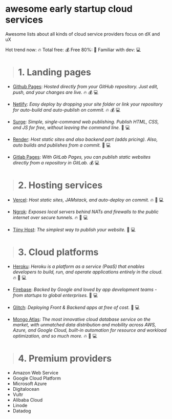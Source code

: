 # awesome early startup cloud services
Awesome lists about all kinds of cloud service providers focus on dX and uX

Hot trend now: :fire: Total free: :moneybag: Free 80%: :money_with_wings: Familiar with dev: :computer:

> # 1. Landing pages
* [Github Pages](https://pages.github.com): *Hosted directly from your GitHub repository. Just edit, push, and your changes are live.* :fire: :moneybag: :computer:

* [Netlify](https://www.netlify.com): *Easy deploy by dropping your site folder or link your repository for auto-build and auto-publish on commit.* :fire: :moneybag: :computer:

* [Surge](https://surge.sh): *Simple, single-command web publishing. Publish HTML, CSS, and JS for free, without leaving the command line.* :money_with_wings: :computer:

* [Render](https://render.com): *Host static sites and also backend part (adds pricing). Also, auto builds and publishes from a commit.* :money_with_wings: :computer:

* [Gitlab Pages](https://docs.gitlab.com/ee/user/project/pages/): *With GitLab Pages, you can publish static websites directly from a repository in GitLab.* :moneybag: :computer:

> # 2. Hosting services
* [Vercel](https://vercel.com): *Host static sites, JAMstack, and auto-deploy on commit.* :fire: :money_with_wings: :computer:

* [Ngrok](https://ngrok.com/): *Exposes local servers behind NATs and firewalls to the public internet over secure tunnels.* :fire: :money_with_wings: :computer:

* [Tiiny Host](https://tiiny.host): *The simplest way to publish your website.* :money_with_wings: :computer:

> # 3. Cloud platforms
* [Heroku](https://www.heroku.com/): *Heroku is a platform as a service (PaaS) that enables developers to build, run, and operate applications entirely in the cloud.* :fire: :money_with_wings: :computer: 

* [Firebase](https://firebase.google.com/docs/hosting): *Backed by Google and loved by app development teams - from startups to global enterprises.* :money_with_wings: :computer:

* [Glitch](https://glitch.com): *Deploying Front & Backend apps at free of cost.* :money_with_wings: :computer:

* [Mongo Atlas](https://www.mongodb.com/cloud/atlas): *The most innovative cloud database service on the market, with unmatched data distribution and mobility across AWS, Azure, and Google Cloud, built-in automation for resource and workload optimization, and so much more.* :fire: :money_with_wings: :computer:

> # 4. Premium providers
* Amazon Web Service
* Google Cloud Platform
* Microsoft Azure
* Digitalocean
* Vultr
* Alibaba Cloud
* Linode
* Datadog


